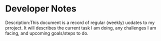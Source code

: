 # Developer Notes

Description:This document is a record of regular (weekly) uodates to my prroject. It will describes the current task I am doing, any challenges I am facing, and upcoming goals/steps to do.

